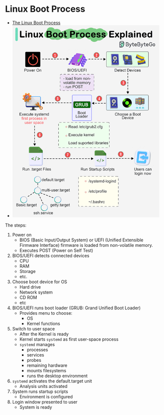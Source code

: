 # Linux Boot Process

- [The Linux Boot Process](https://www.linkedin.com/posts/bytebytego_systemdesign-coding-interviewtips-activity-7207604812610240512-s8_k?)
- ![Linux Boot Process](./assets/linux_boot_process_1718426891623.gif "Linux Boot Process")

The steps:

1. Power on
   - BIOS (Basic Input/Output System) or UEFI (Unified Extensible Firmware Interface)
     firmware is loaded from non-volatile memory.
   - Executes POST (Power on Self Test)
2. BIOS/UEFI detects connected devices
   - CPU
   - RAM
   - Storage
   - etc.
3. Choose boot device for OS
    - Hard drive
    - Network system
    - CD ROM
    - etc
4. BIOS/UEFI runs boot loader (GRUB: Grand Unified Boot Loader)
   - Provides menu to choose:
     - OS
     - Kernel functions
5. Switch to user space
   - After the Kernel is ready
   - Kernel starts `systemd` as first user-space process
   - `systemd` manages
     - processes
     - services
     - probes
     - remaining hardware
     - mounts filesystems
     - runs the desktop environment
6. `systemd` activates the default.target unit
   - Analysis units activated
7. System runs startup scripts
   - Environment is configured
8. Login window presented to user
    - System is ready
